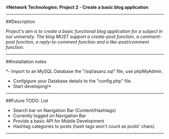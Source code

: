
#**Network Technologies: Project 2 - Create a basic blog application**

----------

##Description

*Project's aim is to create a basic functional blog application for a subject in our university. The blog MUST support a create-post function, a comment-post function, a reply-to-comment function and a like-post/comment function.*


----------

##Installation notes


*- Import to an MySQL Database the "/sql/asanz.sql" file, use phpMyAdmin.
- Confgigure your Database details to the "config.php" file.
- Start developing!*

----------

##Future TODO: List

 - Search bar on Navigation Bar (Content/Hashtags)
 - Currently logged on Navigation Bar
 - Provide a basic API for Mobile Development
 - Hashtag categories to posts (hash tags won't count as posts' chars)


----------
